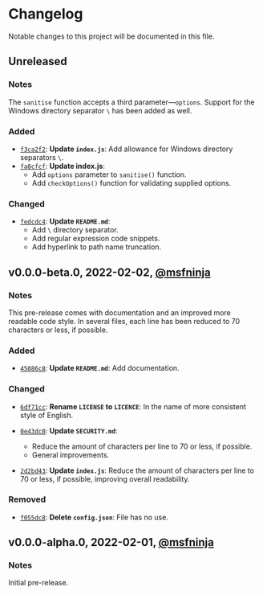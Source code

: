 # Changelog

Notable changes to this project will be documented in this file.

## Unreleased

### Notes

The `sanitise` function accepts a third parameter&#8212;`options`. Support for the Windows directory separator `\` has been added as well.

### Added

 - [`f3ca2f2`](https://github.com/kerig-it/sanitiser/commit/f3ca2f276c4fa2da2133dba702a0d32d53ddf97a):
 **Update `index.js`**: Add allowance for Windows directory separators
 `\`.
 - [`fa8cfcf`](https://github.com/kerig-it/sanitiser/commit/fa8cfcfcfc7a48bccf9f29b221d3998e42d16455):
 **Update index.js**:
   * Add `options` parameter to `sanitise()` function.
   * Add `checkOptions()` function for validating supplied options.

### Changed

 - [`fedcdc4`](https://github.com/kerig-it/sanitiser/commit/fedcdc40182802b0e3aefd4a6428c308c0f69d61):
 **Update `README.md`**:
   * Add `\` directory separator.
   * Add regular expression code snippets.
   * Add hyperlink to path name truncation.

## v0.0.0-beta.0, 2022-02-02, [@msfninja](https://github.com/msfninja)

### Notes

This pre-release comes with documentation and an improved more
readable code style. In several files, each line has been reduced to
70 characters or less, if possible.

### Added

 - [`45086c8`](https://github.com/kerig-it/sanitiser/commit/45086c8f05cee1ee9d0a253baeed4a2c085c9dc1):
 **Update `README.md`**: Add documentation.

### Changed

 - [`6df71cc`](https://github.com/kerig-it/sanitiser/commit/6df71ccd0fb519107eceb38ef2110a6b116dacf8):
 **Rename `LICENSE` to `LICENCE`**: In the name of more consistent
 style of English.

 - [`0e43dc0`](https://github.com/kerig-it/sanitiser/commit/0e43dc02d74b4b84fc53bcdb8c32484b92c61b48):
 **Update `SECURITY.md`**:
   * Reduce the amount of characters per line to 70 or less, if
   possible.
   * General improvements.

 - [`2d2bd43`](https://github.com/kerig-it/sanitiser/commit/2d2bd43386cfade47f706d1a55c0278bdeed509b):
 **Update `index.js`**: Reduce the amount of characters per line to 70
 or less, if possible, improving overall readability.

### Removed

 - [`f055dc8`](https://github.com/kerig-it/sanitiser/commit/f055dc83dfd098304a4f22defe0bf38ec759a3e7):
 **Delete `config.json`**: File has no use.

## v0.0.0-alpha.0, 2022-02-01, [@msfninja](https://github.com/msfninja)

### Notes

Initial pre-release.
